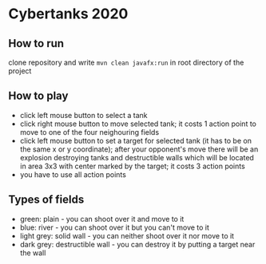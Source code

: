 # Cybertanks 2020

## How to run
clone repository and write `mvn clean javafx:run` in root directory of the project

## How to play
- click left mouse button to select a tank
- click right mouse button to move selected tank; it costs 1 action point to move to one of the four neighouring fields
- click left mouse button to set a target for selected tank (it has to be on the same x or y coordinate); after your opponent's move there will be an explosion destroying tanks and destructible walls which will be located in area 3x3 with center marked by the target; it costs 3 action points
- you have to use all action points

## Types of fields
- green: plain - you can shoot over it and move to it
- blue: river - you can shoot over it but you can't move to it
- light grey: solid wall - you can neither shoot over it nor move to it
- dark grey: destructible wall - you can destroy it by putting a target near the wall
